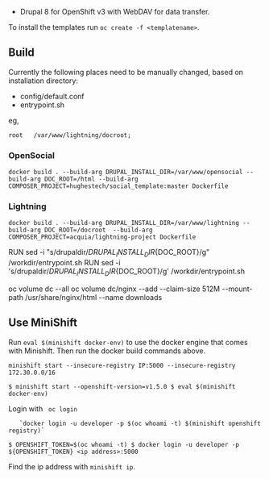 * Drupal 8 for OpenShift v3 with WebDAV for data transfer.

To install the templates run  `oc create -f <templatename>`.

## Build

Currently the following places need to be manually changed, based on installation directory:

* config/default.conf
* entrypoint.sh

eg,

 `root   /var/www/lightning/docroot;`

### OpenSocial

 `docker build . --build-arg DRUPAL_INSTALL_DIR=/var/www/opensocial --build-arg DOC_ROOT=/html --build-arg COMPOSER_PROJECT=hughestech/social_template:master Dockerfile`

### Lightning

  `docker build . --build-arg DRUPAL_INSTALL_DIR=/var/www/lightning --build-arg DOC_ROOT=/docroot  --build-arg COMPOSER_PROJECT=acquia/lightning-project Dockerfile`

RUN sed -i "s/drupaldir/${DRUPAL_INSTALL_DIR}${DOC_ROOT}/g" /workdir/entrypoint.sh
RUN sed -i 's/drupaldir/${DRUPAL_INSTALL_DIR}${DOC_ROOT}/g' /workdir/entrypoint.sh


oc volume dc --all
oc volume dc/nginx --add --claim-size 512M --mount-path /usr/share/nginx/html --name downloads

## Use MiniShift

Run `eval $(minishift docker-env)` to use the docker engine that comes with Minishift.
Then run the docker build commands above.

 `minishift start --insecure-registry IP:5000 --insecure-registry 172.30.0.0/16`

 `$ minishift start --openshift-version=v1.5.0
$ eval $(minishift docker-env)`

Login with ` oc login`

       `docker login -u developer -p $(oc whoami -t) $(minishift openshift registry)`
`
$ OPENSHIFT_TOKEN=$(oc whoami -t)
$ docker login -u developer -p ${OPENSHIFT_TOKEN} <ip address>:5000 `

Find the ip address with     `minishift ip`.

